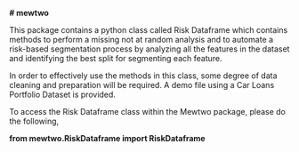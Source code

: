 **# mewtwo**

This package contains a python class called Risk Dataframe which contains methods to perform a missing not at random analysis and to automate a risk-based segmentation process by analyzing all the features in the dataset and identifying the best split for segmenting each feature. 

In order to effectively use the methods in this class, some degree of data cleaning and preparation will be required. A demo file using a Car Loans Portfolio Dataset is provided.


To access the Risk Dataframe class within the Mewtwo package, please do the following,

**from mewtwo.RiskDataframe import RiskDataframe**

